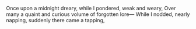 Once upon a midnight dreary, while I pondered, weak and weary,
Over many a quaint and curious volume of forgotten lore—
    While I nodded, nearly napping, suddenly there came a tapping,